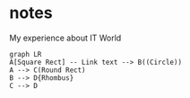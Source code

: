 # notes
My experience about IT World

```mermaid
graph LR
A[Square Rect] -- Link text --> B((Circle))
A --> C(Round Rect)
B --> D{Rhombus}
C --> D
```
<!--stackedit_data:
eyJoaXN0b3J5IjpbMjc4Mzk5MDM0LDI3ODM5OTAzNCwxMjM4MD
U5OTAwLDEyMzgwNTk5MDBdfQ==
-->